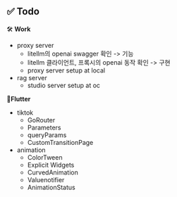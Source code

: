 ## ✅  Todo

🛠️ **Work**

- proxy server
  - litellm의 openai swagger 확인 -> 기능
  - litellm 클라이언트, 프록시의 openai 동작 확인 -> 구현
  - proxy server setup at local
- rag server
  - studio server setup at oc

📱**Flutter**

- tiktok
  - GoRouter
  - Parameters
  - queryParams
  - CustomTransitionPage
- animation
  - ColorTween
  - Explicit Widgets
  - CurvedAnimation
  - Valuenotifier
  - AnimationStatus

